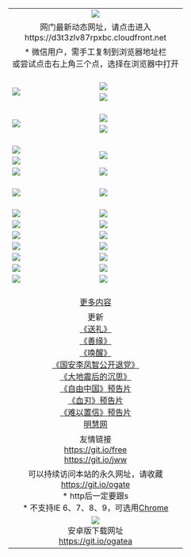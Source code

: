 ﻿<table>
  <tr></tr>
  <tr><td colspan=2 align=center><img src="https://cloud.githubusercontent.com/assets/11880933/13434984/f430fae2-e012-11e5-814f-c2df1e82b247.jpg" /></td></tr>
  <tr><td colspan=2 align=center>网门最新动态网址，请点击进入
<br>https://d3t3zlv87rpxbc.cloudfront.net
    </td>
  </tr>
  <tr>
    <td colspan=2 align=center>* 微信用户，需手工复制到浏览器地址栏<br>或尝试点击右上角三个点，选择在浏览器中打开
    <!--br>* IE6打开动态网址须在选项中勾选TLS 1.0--></td>
  </tr>
  <tr height="20">
  <tr>
    <td rowspan=2><a href="https://d3t3zlv87rpxbc.cloudfront.net/ogUP.aspx?name=11DKC.mp4&list=11DKC" target="_blank"><img src="https://d3t3zlv87rpxbc.cloudfront.net/Up/11DKC1.jpg" /></a></td> 
    <td><div><a href="https://d3t3zlv87rpxbc.cloudfront.net/ogUP.aspx?name=LRWS.mp4&list=LRWS" target="_blank"><img src="https://d3t3zlv87rpxbc.cloudfront.net/Up/LRWS.jpg" /></a></td>
   </tr>
  <tr>
    <td><a href="https://d3t3zlv87rpxbc.cloudfront.net/ogNiceVedio.aspx" target="_blank"><img src="https://d3t3zlv87rpxbc.cloudfront.net/Up/11TGKDY.jpg" /></a></td>
  </tr>
  <tr height="20">
  <tr>
    <td rowspan=2><a href="https://d3t3zlv87rpxbc.cloudfront.net/ogUP.aspx?name=4EE/DJ.mp4&list=4EEDJ" target="_blank"><img src="https://d3t3zlv87rpxbc.cloudfront.net/Up/4EE/DJ140.jpg"/></a></td>
    <td><a href="https://d3t3zlv87rpxbc.cloudfront.net/ogUP.aspx?name=4EE/ZG.mp4&list=4EEZG" target="_blank"><img src="https://d3t3zlv87rpxbc.cloudfront.net/Up/4EE/ZG0.jpg"/></a></td>
    <!--td><a href="https://d3t3zlv87rpxbc.cloudfront.net/ogUP.aspx?name=4EE/QQ.mp4&list=4EEQQ" target="_blank"><img src="https://d3t3zlv87rpxbc.cloudfront.net/Up/4EE/QQ0.jpg"/></a></td>
    <td><a href="https://d3t3zlv87rpxbc.cloudfront.net/ogUP.aspx?name=4EE/HQ.mp4&list=4EEHQ" target="_blank"><img src="https://d3t3zlv87rpxbc.cloudfront.net/Up/4EE/HQ0.jpg"/></a></td-->
  </tr>
  <tr>
    <td><a href="https://d3t3zlv87rpxbc.cloudfront.net/onCO.aspx?list=XWPL&mode=m" target="_blank"><img src="https://d3t3zlv87rpxbc.cloudfront.net/Up/0WZTT.jpg" /></a></td> 
  </tr>
  <tr height="20">
  <tr>
    <td><a href="https://d3t3zlv87rpxbc.cloudfront.net/ogUP.aspx?name=JQR.mp4&count=2" target="_blank"><img src="https://d3t3zlv87rpxbc.cloudfront.net/Up/JQR.jpg" /></a></td>   
    <td rowspan=2><a href="https://d3t3zlv87rpxbc.cloudfront.net/ogUP.aspx?name=JP.mp4&count=9" target="_blank"><img src="https://d3t3zlv87rpxbc.cloudfront.net/Up/JP.jpg" /></td>
  </tr>
  <tr>
    <td><a href="https://d3t3zlv87rpxbc.cloudfront.net/ogUP.aspx?name=WH.mp4" target="_blank"><img src="https://d3t3zlv87rpxbc.cloudfront.net/Up/WH.jpg" /></a></td>
  </tr>
  <tr>
    <td><a href="https://d3t3zlv87rpxbc.cloudfront.net/ogUP.aspx?name=SSZJ.mp4&list=SSZJ" target="_blank"><img src="https://d3t3zlv87rpxbc.cloudfront.net/Up/SSZJ.jpg" /></a></td>
    <td><a href="https://d3t3zlv87rpxbc.cloudfront.net/ogUP.aspx?name=WLSH.mp4&count=2" target="_blank"><img src="https://d3t3zlv87rpxbc.cloudfront.net/Up/WLSH.jpg" /></a</td>
  </tr>
  <tr height="20">
  <tr>
    <td><a href="https://d3t3zlv87rpxbc.cloudfront.net/ogUP.aspx?name=ZY.mp4&count=2015|16" target="_blank"><img src="https://d3t3zlv87rpxbc.cloudfront.net/Up/ZY.jpg" /></a</td>
    <td><a href="https://d3t3zlv87rpxbc.cloudfront.net/ogUP.aspx?name=XTFY.mp4&count=B|2,A|24" target="_blank"><img src="https://d3t3zlv87rpxbc.cloudfront.net/Up/XTFY.jpg" /></a></td>
  </tr>
  <tr height="20">
  </tr>
  <!--tr>
    <td><a href="https://d3t3zlv87rpxbc.cloudfront.net/ogUP.aspx?name=4EE/GX.mp4&list=4EEGX" target="_blank"><img src="https://d3t3zlv87rpxbc.cloudfront.net/Up/4EE/GX0.jpg"/></a></td>
    <td><a href="https://d3t3zlv87rpxbc.cloudfront.net/ogUP.aspx?name=4EE/HD.mp4&list=4EEHD" target="_blank"><img src="https://d3t3zlv87rpxbc.cloudfront.net/Up/4EE/HD0.jpg"/></a></td>
  </tr>
  <tr>
    <td><a href="https://d3t3zlv87rpxbc.cloudfront.net/ogUP.aspx?name=4EE/TX.mp4&list=4EETX" target="_blank"><img src="https://d3t3zlv87rpxbc.cloudfront.net/Up/4EE/TX0.jpg"/></a></td>
    <td><a href="https://d3t3zlv87rpxbc.cloudfront.net/ogUP.aspx?name=4EE/WZ.mp4&list=4EEWZ" target="_blank"><img src="https://d3t3zlv87rpxbc.cloudfront.net/Up/4EE/WZ0.jpg"/></a></td>
  </tr-->
  <tr>
    <td><a href="https://d3t3zlv87rpxbc.cloudfront.net/onUP.aspx?name=https://d1ni6yqhqrtjo7.cloudfront.net/" target="_blank"><img src="https://d3t3zlv87rpxbc.cloudfront.net/Up/0DTW.jpg"/></a></td>
    <td><a href="https://d3t3zlv87rpxbc.cloudfront.net/onUP.aspx?name=https://d240ns8up8earz.cloudfront.net/acenter/" target="_blank"><img src="https://d3t3zlv87rpxbc.cloudfront.net/Up/0TDW.jpg" /></a></td>
  </tr>
  <tr>
    <td><a href="https://d3t3zlv87rpxbc.cloudfront.net/onUP.aspx?name=https://d4508d6vomz2p.cloudfront.net/gb/nsc413.htm" target="_blank"><img src="https://d3t3zlv87rpxbc.cloudfront.net/Up/0DJY.jpg" /></a></td>
    <td><a href="https://d3t3zlv87rpxbc.cloudfront.net/onUP.aspx?name=https://d4apjbhkuxer1.cloudfront.net/xtr/gb/prog204.html" target="_blank"><img src="https://d3t3zlv87rpxbc.cloudfront.net/Up/0XTR.jpg" /></a></td>
  </tr>
  <tr>
    <td><a href="https://d3t3zlv87rpxbc.cloudfront.net/onUP.aspx?name=https://d3aj00iefsmfgc.cloudfront.net/" target="_blank"><img src="https://d3t3zlv87rpxbc.cloudfront.net/Up/0MHW.jpg" /></a></td>
    <td><a href="https://d3t3zlv87rpxbc.cloudfront.net/onUP.aspx?name=https://d20wz7qt14x5d2.cloudfront.net/" target="_blank"><img src="https://d3t3zlv87rpxbc.cloudfront.net/Up/0ZJW.jpg" /></a></td>
  </tr>
  <tr>
    <td><a href="https://d3t3zlv87rpxbc.cloudfront.net/ogUP.aspx?name=0FG.zip" target="_blank"><img src="https://d3t3zlv87rpxbc.cloudfront.net/Up/0FG.jpg" /></a></td>
    <td><a href="https://d3t3zlv87rpxbc.cloudfront.net/ogUP.aspx?name=0FGA.apk" target="_blank"><img src="https://d3t3zlv87rpxbc.cloudfront.net/Up/0FGA.jpg" /></a></td>
  </tr>
  <tr>
    <td><a href="https://d3t3zlv87rpxbc.cloudfront.net/ogUP.aspx?name=0U.zip" target="_blank"><img src="https://d3t3zlv87rpxbc.cloudfront.net/Up/0U.jpg" /></a></td>
    <td><a href="https://d3t3zlv87rpxbc.cloudfront.net/ogUP.aspx?name=0UA.apk" target="_blank"><img src="https://d3t3zlv87rpxbc.cloudfront.net/Up/0UA.jpg" /></a></td>
  </tr>
  <tr>
    <td><a href="https://d3t3zlv87rpxbc.cloudfront.net/ogUP.aspx?name=0iPPOTV.zip" target="_blank"><img src="https://d3t3zlv87rpxbc.cloudfront.net/Up/0iPPOTV.jpg" /></a></td>
    <td><a href="https://d3t3zlv87rpxbc.cloudfront.net/ogUP.aspx?name=0iNTD.apk" target="_blank"><img src="https://d3t3zlv87rpxbc.cloudfront.net/Up/0iNTD.jpg" /></a></td>
  </tr>
  <!--tr>
    <td><a href="https://d3t3zlv87rpxbc.cloudfront.net/ogNice.aspx" target="_blank"><img src="https://d3t3zlv87rpxbc.cloudfront.net/Up/0WCYY.jpg" /></a></td>
    <td><a href="https://d3t3zlv87rpxbc.cloudfront.net/onCO.aspx?list=XWPL&mode=m" target="_blank"><img src="https://d3t3zlv87rpxbc.cloudfront.net/Up/0WZTT.jpg" /></a></td> 
  </tr-->
  <tr>
    <td><a href="https://d3t3zlv87rpxbc.cloudfront.net/ogDY.aspx" target="_blank"><img src="https://d3t3zlv87rpxbc.cloudfront.net/Up/0FK.jpg" /></a></td>
    <td><a href="https://d3t3zlv87rpxbc.cloudfront.net/ogST.aspx" target="_blank"><img src="https://d3t3zlv87rpxbc.cloudfront.net/Up/0ST.jpg" /></a></td> 
  </tr>
  <tr height="20">
  <tr>
    <td colspan=2 align=center><a href="https://d3t3zlv87rpxbc.cloudfront.net/ogNice.aspx">更多内容</a>
    </td>
  </tr>
  <tr>
    <td colspan=2 align=center>更新<br>
      <a href="https://d3t3zlv87rpxbc.cloudfront.net/ogUP.aspx?name=4ESL.mp4" target="_blank">《送礼》</a><br>
      <a href="https://d3t3zlv87rpxbc.cloudfront.net/ogUP.aspx?name=4ESY.mp4" target="_blank">《善缘》</a><br>
      <a href="https://d3t3zlv87rpxbc.cloudfront.net/ogUP.aspx?name=4EHX.mp4" target="_blank">《唤醒》</a><br>
      <a href="https://d3t3zlv87rpxbc.cloudfront.net/ogUP.aspx?name=4LFZ.mp4" target="_blank">《国安李凤智公开退党》</a><br>
      <a href="https://d3t3zlv87rpxbc.cloudfront.net/ogUP.aspx?name=4DDZHDCS.mp4" target="_blank">《大地震后的沉思》</a><br>
      <a href="https://d3t3zlv87rpxbc.cloudfront.net/ogUP.aspx?name=11ZYZG0.mp4" target="_blank">《自由中国》预告片</a><br>
      <a href="https://d3t3zlv87rpxbc.cloudfront.net/ogUP.aspx?name=11XR.mp4" target="_blank">《血刃》预告片</a><br>
      <a href="https://d3t3zlv87rpxbc.cloudfront.net/ogUP.aspx?name=11NYZX.mp4&count=2" target="_blank">《难以置信》预告片</a><br>
      <a href="https://d3t3zlv87rpxbc.cloudfront.net/onUP.aspx?name=https://www.minghui.org/" target="_blank">明慧网</a>
    </td>
  </tr>
  <tr>
    <td colspan=2 align=center>友情链接<br>
      <a href="https://git.io/free" target="_blank">https://git.io/free</a><br>
      <a href="https://git.io/jww" target="_blank">https://git.io/jww</a>
    </td>
  </tr>
  <tr>
    <td colspan=2 align=center>可以持续访问本站的永久网址，请收藏<br/><a href="https://git.io/ogate" target="_blank">https://git.io/ogate</a><br/>* http后一定要跟s<br/>* 不支持IE 6、7、8、9，可选用<a href="https://d3t3zlv87rpxbc.cloudfront.net/ogUP.aspx?name=0ChromePortable.zip">Chrome</a></td>
  </tr>
  <tr>
    <td colspan=2 align=center><a href="https://d3t3zlv87rpxbc.cloudfront.net/ogUP.aspx?name=0oGate.apk" target="_blank"><img src="https://cloud.githubusercontent.com/assets/11880933/13720399/75e143ee-e842-11e5-9f0a-1421f423c80f.jpg" /></a><br>安卓版下载网址<br><a href="https://git.io/ogatea">https://git.io/ogatea</a></td>
  </tr>
  <!--tr>
    <td colspan=2 align=center>可能失效的动态网址
    </td>
  </tr-->
</table>
